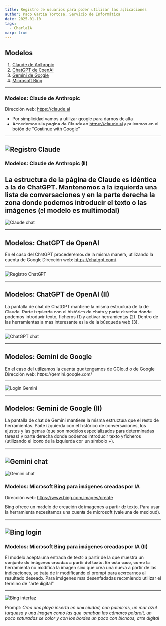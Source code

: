 ```yaml
---
title: Registro de usuarios para poder utilizar las aplicaciones
author: Paco García Tortosa. Servicio de Informática
date: 2025-01-10
tags:
  - CharlaIA
marp: true
---
```

## Modelos

1. [Claude de Anthropic](https://claude.ai)
2. [ChatGPT de OpenAI](https://chatgpt.com/)
3. [Gemini de Google](https://gemini.google.com/?hl=es-ES)
4. [Microsoft Bing](https://www.bing.com/images/create)

----
### Modelos: Claude de Anthropic
Dirección web: https://claude.ai

- Por simplicidad vamos a utilizar google para darnos de alta
- Accedemos a la pagina de Claude en https://claude.ai y pulsamos en el botón de "Continue with Google"
----
![Registro Claude](/imagenes/claude-login.jpg)
-----
### Modelos: Claude de Anthropic (II)
La estructura de la página de Claude es idéntica a la de ChatGPT. Mantenemos a la izquierda una lista de conversaciones y en la parte derecha la zona donde podemos introducir el texto o las imágenes (el modelo es multimodal)
-------
![Claude chat](/imagenes/claude-chat.jpg)

-----
## Modelos: ChatGPT de OpenAI
En el caso del ChatGPT procederemos de la misma manera, utilizando la cuenta de Google
Dirección web: https://chatgpt.com/

----
![Registro ChatGPT](/imagenes/chatgpt-login.jpg "Página de registro de Claude.ai")

----
## Modelos: ChatGPT de OpenAI (II)

La pantalla de chat de ChatGPT mantiene la misma estructura de la de Claude. Parte izquierda con el histórico de chats y parte derecha donde podemos introducir texto, ficheros (1) y activar herramientas (2). Dentro de las herramientas la mas interesante es la de la búsqueda web (3).

----

![ChatGPT chat](/imagenes/chatgpt-chat.jpg "ChatGPT chat")

----
## Modelos: Gemini de Google
En el caso del utilizamos la cuenta que tengamos de GCloud o de Google
Dirección web: https://gemini.google.com/

----
![Login Gemini](/imagenes/gemini-login.jpg "Página de inicio de Gemini")

----
## Modelos: Gemini de Google (II)

La pantalla de chat de Gemini mantiene la misma estructura que el resto de herramientas. Parte izquierda con el histórico de conversaciones, los ajustes y las gemas (que son modelos especializados para determinadas tareas) y parte derecha donde podemos introducir texto y ficheros (utilizando el icono de la izquierda con un símbolo +). 

---

![Gemini chat](/imagenes/gemini-chat.jpg "Gemini chat")
---
![Gemini chat](/imagenes/gemini-chat-prompt.jpg "Gemini chat")
### Modelos: Microsoft Bing para imágenes creadas por IA
Dirección web: https://www.bing.com/images/create

Bing ofrece un modelo de creación de imagenes a partir de texto. Para usar la herramienta necesitamos una cuenta de microsoft (vale una de mscloud).  

---
![Bing login](/imagenes/bing-login.jpg "Bing login")
---

### Modelos: Microsoft Bing para imágenes creadas por IA (II)

El modelo acepta una entrada de texto a partir de la que muestra un conjunto de imágenes creadas a partir del texto. En este caso, como la herramienta no modifica la imagen sino que crea una nueva a partir de las indicaciones, se trata de ir modificando el prompt para acercarnos al resultado deseado. Para imágenes mas desenfadadas recomiendo utilizar el termino de "arte digital"

----
![Bing interfaz](/imagenes/bing-interfaz.jpg "Bing interfaz")

Prompt: *Crea una playa inserta en una ciudad, con palmeras, un mar azul turquesa y una imagen como las que tomaban las cámaras polaroit, un poco saturadas de color y con los bordes un poco con blancos, arte digital*